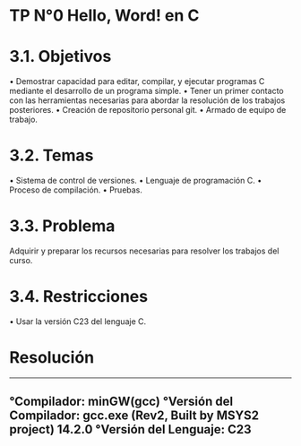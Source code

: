 # TP N°0 Hello, Word! en C 

# 3.1. Objetivos
• Demostrar capacidad para editar, compilar, y ejecutar programas C mediante
el desarrollo de un programa simple.
• Tener un primer contacto con las herramientas necesarias para abordar la
resolución de los trabajos posteriores.
• Creación de repositorio personal git.
• Armado de equipo de trabajo.

# 3.2. Temas
• Sistema de control de versiones.
• Lenguaje de programación C.
• Proceso de compilación.
• Pruebas.

# 3.3. Problema
Adquirir y preparar los recursos necesarias para resolver los trabajos del curso.

# 3.4. Restricciones
• Usar la versión C23 del lenguaje C.

# Resolución
----------------------------------------------------------------------------
  °Compilador:  minGW(gcc) 
  °Versión del Compilador: gcc.exe (Rev2, Built by MSYS2 project) 14.2.0
  °Versión del Lenguaje: C23
----------------------------------------------------------------------------
